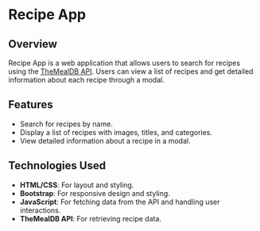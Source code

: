 # Recipe App

## Overview

Recipe App is a web application that allows users to search for recipes using the [TheMealDB API](https://www.themealdb.com/). Users can view a list of recipes and get detailed information about each recipe through a modal.

## Features

- Search for recipes by name.
- Display a list of recipes with images, titles, and categories.
- View detailed information about a recipe in a modal.

## Technologies Used

- **HTML/CSS**: For layout and styling.
- **Bootstrap**: For responsive design and styling.
- **JavaScript**: For fetching data from the API and handling user interactions.
- **TheMealDB API**: For retrieving recipe data.